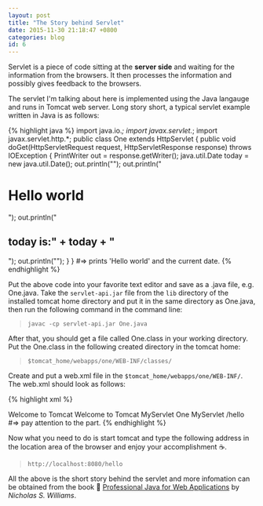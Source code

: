 ```yaml
---
layout: post
title: "The Story behind Servlet"
date: 2015-11-30 21:18:47 +0800
categories: blog
id: 6
---
```


Servlet is a piece of code sitting at the **server side** and waiting for the information from the browsers. It then processes the information and possibly gives feedback to the browsers.

The servlet I'm talking about here is implemented using the Java langauge and runs in Tomcat web server. Long story short, a typical servlet example written in Java is as follows:

{% highlight java %}
import java.io.*;
import javax.servlet.*;
import javax.servlet.http.*;
public class One extends HttpServlet {
    public void doGet(HttpServletRequest request, HttpServletResponse response) throws IOException {
        PrintWriter out = response.getWriter();
        java.util.Date today = new java.util.Date();
        out.println("<html>");
        out.println("<h1>Hello world</h1>");
        out.println("<h2>today is:" + today + "</h2>");
        out.println("</html>");
    }
}
#=> prints 'Hello world' and the current date.
{% endhighlight %}

Put the above code into your favorite text editor and save as a .java file, e.g. One.java.
Take the `servlet-api.jar` file from the `lib` directory of the installed tomcat home directory and put it in the same directory as One.java, then run the following command in the command line:

> `javac -cp servlet-api.jar One.java`

After that, you should get a file called One.class in your working directory. Put the One.class in the 
following created directory in the tomcat home:

> `$tomcat_home/webapps/one/WEB-INF/classes/`

Create and put a web.xml file in the `$tomcat_home/webapps/one/WEB-INF/`. The web.xml should look as follows:

{% highlight xml %}
<?xml version="1.0" encoding="ISO-8859-1"?>
<web-app xmlns="http://xmlns.jcp.org/xml/ns/javaee"
  xmlns:xsi="http://www.w3.org/2001/XMLSchema-instance"
  xsi:schemaLocation="http://xmlns.jcp.org/xml/ns/javaee
                      http://xmlns.jcp.org/xml/ns/javaee/web-app_3_1.xsd"
  version="3.1"
  metadata-complete="true">

  <display-name>Welcome to Tomcat</display-name>
  <description>
     Welcome to Tomcat
  </description>
 <servlet>
 <servlet-name>MyServlet</servlet-name>
 <servlet-class>One</servlet-class>
 </servlet>
 <servlet-mapping>
 <servlet-name>MyServlet</servlet-name>
 <url-pattern>/hello</url-pattern>
 </servlet-mapping>
</web-app>
#=> pay attention to the <servlet> part.
{% endhighlight %}

Now what you need to do is start tomcat and type the following address in the location area of the
browser and enjoy your accomplishment :coffee:.

> `http://localhost:8080/hello`

All the above is the short story behind the servlet and more infomation can be obtained from the
book :book: [Professional Java for Web Applications](http://www.wrox.com) by *Nicholas S. Williams*.

